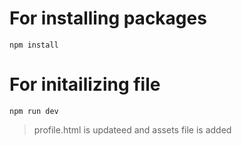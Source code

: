 # For installing packages
```npm
npm install
```
 
# For initailizing file

```npm
npm run dev
```


> profile.html is updateed and assets file is added
